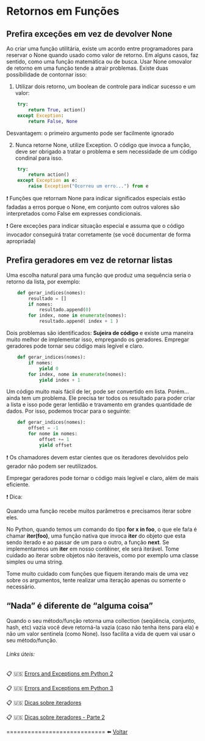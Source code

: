 # Retornos em Funções

## Prefira exceções em vez de devolver None

Ao criar uma função utilitária, existe um acordo entre programadores para reservar o None quando usado como valor de retorno. Em alguns casos, faz sentido, como uma função matemática ou de busca.
Usar None omovalor de retorno em uma função tende a atrair problemas.
Existe duas possíbilidade de contornar isso:

1. Utilizar dois retorno, um boolean de controle para indicar sucesso e um valor:
```python
    try:
        return True, action()
    except Exception:
        return False, None
```
Desvantagem: o primeiro argumento pode ser facilmente ignorado

2. Nunca retorne None, utilize Exception. O código que invoca a função, deve ser obrigado a tratar o problema e sem necessidade de um código condinal para isso.
```python 
    try:
        return action()
    except Exception as e:
        raise Exception("Ocorreu um erro...") from e
```
:exclamation: Funções que retornam None para indicar significados especiais estão fadadas a erros porque o None, em conjunto com outros valores são interpretados como False em expresses condicionais.

:exclamation: Gere exceções para indicar situação especial e assuma que o código invocador conseguirá tratar corretamente (se você documentar de forma apropriada)

## Prefira geradores em vez de retornar listas

Uma escolha natural para uma função que produz uma sequência seria o retorno da lista, por exemplo:
```python 
    def gerar_indices(nomes):
        resultado = []
        if nomes:
            resultado.append(0)
        for index, nome in enumerate(nomes):
            resultado.append( index + 1 )
``` 
Dois problemas são identificados: __Sujeira de código__ e existe uma maneira muito melhor de implementar isso, empregando os geradores. Empregar geradores pode tornar seu código mais legível e claro.
```python 
    def gerar_indices(nomes):
        if nomes:
            yield 0
        for index, nome in enumerate(nomes):
            yield index + 1
``` 
Um código muito mais fácil de ler, pode ser convertido em lista. Porém... ainda tem um problema. Ele precisa ter todos os resultado para poder criar a lista e isso pode gerar lentidão e travamento em grandes quantidade de dados. Por isso, podemos trocar para o seguinte:
```python 
    def gerar_indices(nomes):
        offset = -1
        for nome in nomes:
            offset += 1
            yield offset
``` 
:exclamation: Os chamadores devem estar cientes que os iteradores devolvidos pelo gerador não podem ser reutilizados.

Empregar geradores pode tornar o código mais legível e claro, além de mais eficiente.

:exclamation: Dica:

Quando uma função recebe muitos parâmetros e precisamos iterar sobre eles.

No Python, quando temos um comando do tipo __for x in foo__, o que ele faŕa é chamar __iter(foo)__, uma função nativa que invoca __iter__ do objeto que esta sendo iterado e ao passar de um para o outro, a função __next__. Se implementarmos um __iter__ em nosso contêiner, ele será iterável. Tome cuidado ao iterar sobre objetos não iteraveis, como por exemplo uma classe simples ou uma string.

Tome muito cuidado com funções que fiquem iterando mais de uma vez sobre os argumentos, tente realizar uma iteração apenas ou somente o necessário. 

## “Nada” é diferente de “alguma coisa”

Quando o seu método/função retorna uma collection (seqüência, conjunto, hash, etc) vazia você deve retorná-la vazia (caso não tenha itens para ela) e não um valor sentinela (como None). Isso facilita a vida de quem vai usar o seu método/função.

###### Links úteis:

:clipboard: :us: [Errors and Exceptions em Python 2](https://docs.python.org/2.7/tutorial/errors.html)

:clipboard: :us: [Errors and Exceptions em Python 3](https://docs.python.org/3/tutorial/errors.html)

:clipboard: :us: [Dicas sobre iteradores](http://anandology.com/python-practice-book/iterators.html)

:clipboard: :us: [Dicas sobre iteradores - Parte 2](https://www.programiz.com/python-programming/iterator)

============================
:arrow_left: [Voltar](https://github.com/LucasBiason/PadroesPython/blob/master/python_eficaz/boas_praticas.md)
